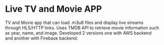 # Live TV and Movie APP

TV and Movie app that can load .m3u8 files and display live streams through HLS/HTTP links. Uses TMDB API to retrieve movie information such as year, name, and image. Developed 2 versions one with AWS backend and another with Firebase backend.

